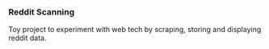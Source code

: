 ### Reddit Scanning
Toy project to experiment with web tech by scraping, storing and displaying reddit data.